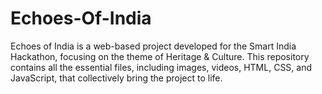 # Echoes-Of-India
Echoes of India is a web-based project developed for the Smart India Hackathon, focusing on the theme of Heritage &amp; Culture. This repository contains all the essential files, including images, videos, HTML, CSS, and JavaScript, that collectively bring the project to life.
